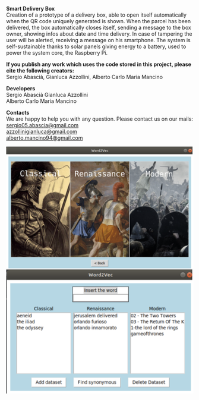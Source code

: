 **Smart Delivery Box** <br/> 
Creation of a prototype of a delivery box, able to open itself automatically when the QR code uniquely generated is shown. When the parcel has been delivered, the box automatically closes itself, sending a message to the box owner, showing infos about date and time delivery.
In case of tampering the user will be alerted, receiving a message on his smartphone.
The system is self-sustainable thanks to solar panels giving energy to a battery, used to power the system core, the Raspberry Pi.


**If you publish any work which uses the code stored in this project, please cite the following creators:** <br/>
Sergio Abascià, Gianluca Azzollini, Alberto Carlo  Maria Mancino

**Developers** <br/>
Sergio Abascià
Gianluca Azzollini  
Alberto Carlo Maria Mancino

**Contacts** <br/>
We are happy to help you with any question. Please contact us on our mails: <br/>
sergio05.abascia@gmail.com <br/>
azzollinigianluca@gmail.com <br/>
alberto.mancino94@gmail.com <br/>

![alt text](https://github.com/azzollinigianluca95/Word-Embedding-applied-on-literary-works/blob/master/screenshot1.png)  <br/> 
![alt text](https://github.com/azzollinigianluca95/Word-Embedding-applied-on-literary-works/blob/master/screenshot2.png)  <br/> 
